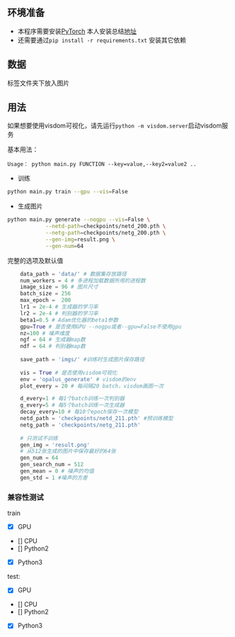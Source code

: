 ## 环境准备

- 本程序需要安装[PyTorch](https://pytorch.org/) 本人安装总结[地址](https://blog.csdn.net/qq_41654985/article/details/86599016)
- 还需要通过`pip install -r requirements.txt` 安装其它依赖

## 数据
标签文件夹下放入图片

## 用法
如果想要使用visdom可视化，请先运行`python -m visdom.server`启动visdom服务

基本用法：
```
Usage： python main.py FUNCTION --key=value,--key2=value2 ..
```

- 训练
```bash
python main.py train --gpu --vis=False
```

- 生成图片

```bash
python main.py generate --nogpu --vis=False \
            --netd-path=checkpoints/netd_200.pth \
            --netg-path=checkpoints/netg_200.pth \
            --gen-img=result.png \
            --gen-num=64
```
完整的选项及默认值
```python
    data_path = 'data/' # 数据集存放路径
    num_workers = 4 # 多进程加载数据所用的进程数
    image_size = 96 # 图片尺寸
    batch_size = 256
    max_epoch =  200
    lr1 = 2e-4 # 生成器的学习率
    lr2 = 2e-4 # 判别器的学习率
    beta1=0.5 # Adam优化器的beta1参数
    gpu=True # 是否使用GPU --nogpu或者--gpu=False不使用gpu
    nz=100 # 噪声维度
    ngf = 64 # 生成器map数
    ndf = 64 # 判别器map数
    
    save_path = 'imgs/' #训练时生成图片保存路径
    
    vis = True # 是否使用visdom可视化
    env = 'opalus_generate' # visdom的env
    plot_every = 20 # 每间隔20 batch，visdom画图一次

    d_every=1 # 每1个batch训练一次判别器
    g_every=5 # 每5个batch训练一次生成器
    decay_every=10 # 每10个epoch保存一次模型
    netd_path = 'checkpoints/netd_211.pth' #预训练模型
    netg_path = 'checkpoints/netg_211.pth'
    
    # 只测试不训练
    gen_img = 'result.png'
    # 从512张生成的图片中保存最好的64张
    gen_num = 64 
    gen_search_num = 512 
    gen_mean = 0 # 噪声的均值
    gen_std = 1 #噪声的方差
```
### 兼容性测试
train 
- [x] GPU  
- [] CPU  
- [] Python2
- [x] Python3

test: 

- [x] GPU
- [] CPU
- [] Python2
- [x] Python3
